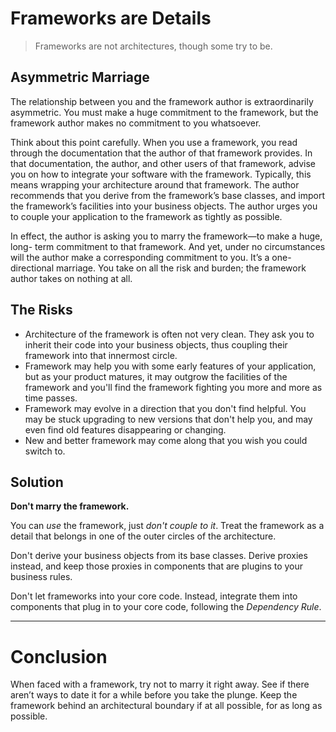 # Frameworks are Details

> Frameworks are not architectures, though some try to be.

## Asymmetric Marriage

The relationship between you and the framework author is extraordinarily asymmetric. You must make a huge commitment to the framework, but the framework author makes no commitment to you whatsoever.

Think about this point carefully. When you use a framework, you read through the documentation that the author of that framework provides. In that documentation, the author, and other users of that framework, advise you on how to integrate your software with the framework. Typically, this means wrapping your architecture around that framework. The author recommends that you derive from the framework’s base classes, and import the framework’s facilities into your business objects. The author urges you to couple your application to the framework as tightly as possible.

In effect, the author is asking you to marry the framework—to make a huge, long- term commitment to that framework. And yet, under no circumstances will the author make a corresponding commitment to you. It’s a one-directional marriage. You take on all the risk and burden; the framework author takes on nothing at all.

## The Risks

* Architecture of the framework is often not very clean. They ask you to inherit their code into your business objects, thus coupling their framework into that innermost circle.
* Framework may help you with some early features of your application, but as your product matures, it may outgrow the facilities of the framework and you'll find the framework fighting you more and more as time passes.
* Framework may evolve in a direction that you don't find helpful. You may be stuck upgrading to new versions that don't help you, and may even find old features disappearing or changing.
* New and better framework may come along that you wish you could switch to.

## Solution

__Don't marry the framework.__

You can _use_ the framework, just _don't couple to it_. Treat the framework as a detail that belongs in one of the outer circles of the architecture.

Don't derive your business objects from its base classes. Derive proxies instead, and keep those proxies in components that are plugins to your business rules.

Don't let frameworks into your core code. Instead, integrate them into components that plug in to your core code, following the _Dependency Rule_.

---

# Conclusion

When faced with a framework, try not to marry it right away. See if there aren’t
ways to date it for a while before you take the plunge. Keep the framework behind
an architectural boundary if at all possible, for as long as possible.